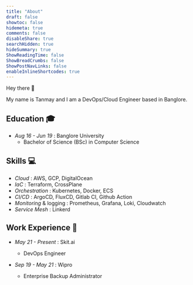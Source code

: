 ```yaml
---
title: "About"
draft: false
showtoc: false
hidemeta: true
comments: false
disableShare: true
searchHidden: true
hideSummary: true
ShowReadingTime: false
ShowBreadCrumbs: false
ShowPostNavLinks: false
enableInlineShortcodes: true
---
```

Hey there :wave:

My name is Tanmay and I am a DevOps/Cloud Engineer based in Banglore.

## Education :mortar_board:
* _Aug 16 - Jun 19_ : Banglore University
  * Bachelor of Science (BSc) in Computer Science

## Skills :computer:
* _Cloud_ : AWS, GCP, DigitalOcean
* _IaC_ :  Terraform, CrossPlane
* _Orchestration_ : Kubernetes, Docker, ECS
* _CI/CD_ : ArgoCD, FluxCD, Gitlab CI, Github Action
* _Monitoring_ & logging : Prometheus, Grafana, Loki, Cloudwatch
* _Service Mesh_ : Linkerd

## Work Experience :briefcase:
* _May 21 - Present_ : Skit.ai
  * DevOps Engineer

* _Sep 19 - May 21_ : Wipro
  * Enterprise Backup Administrator
